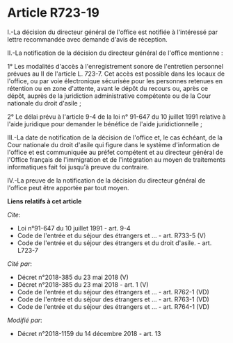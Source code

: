# Article R723-19

I.-La décision du directeur général de l'office est notifiée à l'intéressé par lettre recommandée avec demande d'avis de
réception.

II.-La notification de la décision du directeur général de l'office mentionne :

1° Les modalités d'accès à l'enregistrement sonore de l'entretien personnel prévues au II de l'article L. 723-7. Cet accès
est possible dans les locaux de l'office, ou par voie électronique sécurisée pour les personnes retenues en rétention ou en
zone d'attente, avant le dépôt du recours ou, après ce dépôt, auprès de la juridiction administrative compétente ou de la
Cour nationale du droit d'asile ;

2° Le délai prévu à l'article 9-4 de la loi n° 91-647 du 10 juillet 1991 relative à l'aide juridique pour demander le
bénéfice de l'aide juridictionnelle ;

III.-La date de notification de la décision de l'office et, le cas échéant, de la Cour nationale du droit d'asile qui figure
dans le système d'information de l'office et est communiquée au préfet compétent et au directeur général de l'Office français
de l'immigration et de l'intégration au moyen de traitements informatiques fait foi jusqu'à preuve du contraire.

IV.-La preuve de la notification de la décision du directeur général de l'office peut être apportée par tout moyen.

**Liens relatifs à cet article**

_Cite_:

  - Loi n°91-647 du 10 juillet 1991 - art. 9-4
  - Code de l'entrée et du séjour des étrangers et ... - art. R733-5 (V)
  - Code de l'entrée et du séjour des étrangers et du droit d'asile. - art. L723-7

_Cité par_:

  - Décret n°2018-385 du 23 mai 2018 (V)
  - Décret n°2018-385 du 23 mai 2018 - art. 1 (V)
  - Code de l'entrée et du séjour des étrangers et ... - art. R762-1 (VD)
  - Code de l'entrée et du séjour des étrangers et ... - art. R763-1 (VD)
  - Code de l'entrée et du séjour des étrangers et ... - art. R764-1 (VD)

_Modifié par_:

  - Décret n°2018-1159 du 14 décembre 2018 - art. 13
